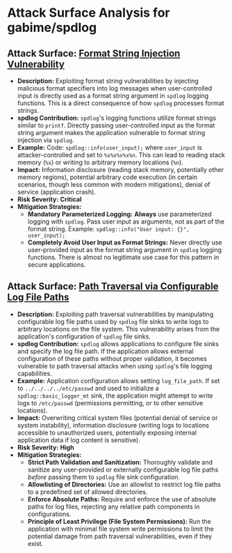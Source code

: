 # Attack Surface Analysis for gabime/spdlog

## Attack Surface: [Format String Injection Vulnerability](./attack_surfaces/format_string_injection_vulnerability.md)

*   **Description:** Exploiting format string vulnerabilities by injecting malicious format specifiers into log messages when user-controlled input is directly used as a format string argument in `spdlog` logging functions. This is a direct consequence of how `spdlog` processes format strings.
*   **spdlog Contribution:** `spdlog`'s logging functions utilize format strings similar to `printf`.  Directly passing user-controlled input as the format string argument makes the application vulnerable to format string injection via `spdlog`.
*   **Example:**  Code: `spdlog::info(user_input);` where `user_input` is attacker-controlled and set to `%x%x%x%x%n`. This can lead to reading stack memory (`%x`) or writing to arbitrary memory locations (`%n`).
*   **Impact:** Information disclosure (reading stack memory, potentially other memory regions), potential arbitrary code execution (in certain scenarios, though less common with modern mitigations), denial of service (application crash).
*   **Risk Severity:** **Critical**
*   **Mitigation Strategies:**
    *   **Mandatory Parameterized Logging:**  **Always** use parameterized logging with `spdlog`. Pass user input as arguments, not as part of the format string.  Example: `spdlog::info("User input: {}", user_input);`
    *   **Completely Avoid User Input as Format Strings:**  Never directly use user-provided input as the format string argument in `spdlog` logging functions. There is almost no legitimate use case for this pattern in secure applications.

## Attack Surface: [Path Traversal via Configurable Log File Paths](./attack_surfaces/path_traversal_via_configurable_log_file_paths.md)

*   **Description:** Exploiting path traversal vulnerabilities by manipulating configurable log file paths used by `spdlog` file sinks to write logs to arbitrary locations on the file system. This vulnerability arises from the application's configuration of `spdlog` file sinks.
*   **spdlog Contribution:** `spdlog` allows applications to configure file sinks and specify the log file path. If the application allows external configuration of these paths without proper validation, it becomes vulnerable to path traversal attacks when using `spdlog`'s file logging capabilities.
*   **Example:** Application configuration allows setting `log_file_path`. If set to `../../../../etc/passwd` and used to initialize a `spdlog::basic_logger_mt` sink, the application might attempt to write logs to `/etc/passwd` (permissions permitting, or to other sensitive locations).
*   **Impact:** Overwriting critical system files (potential denial of service or system instability), information disclosure (writing logs to locations accessible to unauthorized users, potentially exposing internal application data if log content is sensitive).
*   **Risk Severity:** **High**
*   **Mitigation Strategies:**
    *   **Strict Path Validation and Sanitization:**  Thoroughly validate and sanitize any user-provided or externally configurable log file paths *before* passing them to `spdlog` file sink configuration.
    *   **Allowlisting of Directories:**  Use an allowlist to restrict log file paths to a predefined set of allowed directories.
    *   **Enforce Absolute Paths:**  Require and enforce the use of absolute paths for log files, rejecting any relative path components in configurations.
    *   **Principle of Least Privilege (File System Permissions):** Run the application with minimal file system write permissions to limit the potential damage from path traversal vulnerabilities, even if they exist.


